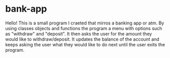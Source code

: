 # bank-app
Hello!
This is a small program I craeted that mirros a banking app or atm. By using classes objects and functions the program a menu with options such as "withdraw" and "deposit". It then asks the user for the amount they would like to withdraw/deposit. It updates the balance of the account and keeps asking the user what they would like to do next until the user exits the program.
